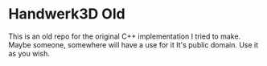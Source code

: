 # Handwerk3D Old
This is an old repo for the original C++ implementation I tried to make. Maybe someone, somewhere will have a use for it
It's public domain. Use it as you wish.
